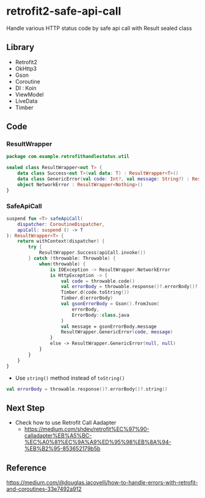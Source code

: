 # retrofit2-safe-api-call
Handle various HTTP status code by safe api call with Result sealed class

## Library
* Retrofit2
* OkHttp3
* Gson
* Coroutine
* DI : Koin
* ViewModel
* LiveData
* Timber

## Code
### ResultWrapper
``` kotlin
package com.example.retrofithandlestatus.util

sealed class ResultWrapper<out T> {
    data class Success<out T>(val data: T) : ResultWrapper<T>()
    data class GenericError(val code: Int?, val message: String?) : ResultWrapper<Nothing>()
    object NetworkError : ResultWrapper<Nothing>()
}
```

### SafeApiCall
``` kotlin
suspend fun <T> safeApiCall(
    dispatcher: CoroutineDispatcher,
    apiCall: suspend () -> T
): ResultWrapper<T> {
    return withContext(dispatcher) {
        try {
            ResultWrapper.Success(apiCall.invoke())
        } catch (throwable: Throwable) {
            when(throwable) {
                is IOException -> ResultWrapper.NetworkError
                is HttpException -> {
                    val code = throwable.code()
                    val errorBody = throwable.response()?.errorBody()?.string()
                    Timber.d(code.toString())
                    Timber.d(errorBody)
                    val gsonErrorBody = Gson().fromJson(
                        errorBody,
                        ErrorBody::class.java
                    )
                    val message = gsonErrorBody.message
                    ResultWrapper.GenericError(code, message)
                }
                else -> ResultWrapper.GenericError(null, null)
            }
        }
    }
}
```
* Use `string()` method instead of `toString()`
``` kotlin
val errorBody = throwable.response()?.errorBody()?.string()
```

## Next Step
* Check how to use Retrofit Call Aadapter
    * https://medium.com/shdev/retrofit%EC%97%90-calladapter%EB%A5%BC-%EC%A0%81%EC%9A%A9%ED%95%98%EB%8A%94-%EB%B2%95-853652179b5b

## Reference
https://medium.com/@douglas.iacovelli/how-to-handle-errors-with-retrofit-and-coroutines-33e7492a912
